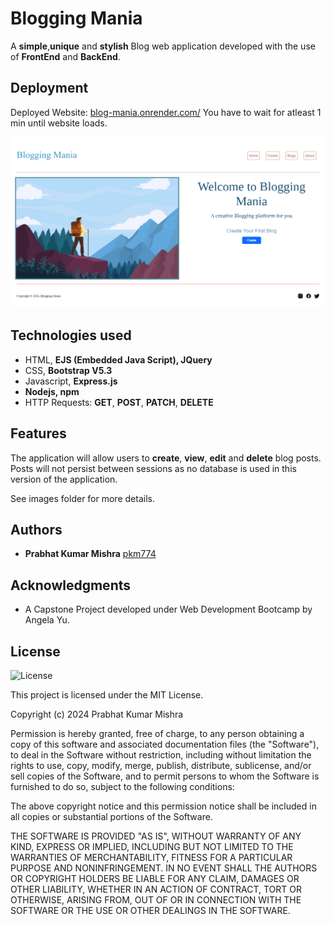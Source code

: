 # Blogging Mania

A **simple**,**unique** and **stylish** Blog web application developed with the use of **FrontEnd** and **BackEnd**.

## Deployment

Deployed Website: [blog-mania.onrender.com/](https://blog-mania.onrender.com)
You have to wait for atleast 1 min until website loads.

![blogging_mania](./images/home.png)

## Technologies used

  * HTML, **EJS (Embedded Java Script), JQuery**
  * CSS, **Bootstrap V5.3**
  * Javascript, **Express.js**
  * **Nodejs, npm**
  * HTTP Requests: **GET**, **POST**, **PATCH**, **DELETE**

## Features

The application will allow users to **create**, **view**, **edit** and **delete** blog posts. Posts will not persist between sessions as no database is used in this version of the application.

See images folder for more details.

## Authors

  - **Prabhat Kumar Mishra**
    [pkm774](https://pkm774.github.io/)

## Acknowledgments

  * A Capstone Project developed under Web Development Bootcamp by Angela Yu.

## License

![License](https://img.shields.io/badge/license-MIT%20License-blue.svg)

This project is licensed under the MIT License.

Copyright (c) 2024 Prabhat Kumar Mishra

Permission is hereby granted, free of charge, to any person obtaining a copy
of this software and associated documentation files (the "Software"), to deal
in the Software without restriction, including without limitation the rights
to use, copy, modify, merge, publish, distribute, sublicense, and/or sell
copies of the Software, and to permit persons to whom the Software is
furnished to do so, subject to the following conditions:

The above copyright notice and this permission notice shall be included in all
copies or substantial portions of the Software.

THE SOFTWARE IS PROVIDED "AS IS", WITHOUT WARRANTY OF ANY KIND, EXPRESS OR
IMPLIED, INCLUDING BUT NOT LIMITED TO THE WARRANTIES OF MERCHANTABILITY,
FITNESS FOR A PARTICULAR PURPOSE AND NONINFRINGEMENT. IN NO EVENT SHALL THE
AUTHORS OR COPYRIGHT HOLDERS BE LIABLE FOR ANY CLAIM, DAMAGES OR OTHER
LIABILITY, WHETHER IN AN ACTION OF CONTRACT, TORT OR OTHERWISE, ARISING FROM,
OUT OF OR IN CONNECTION WITH THE SOFTWARE OR THE USE OR OTHER DEALINGS IN THE
SOFTWARE.